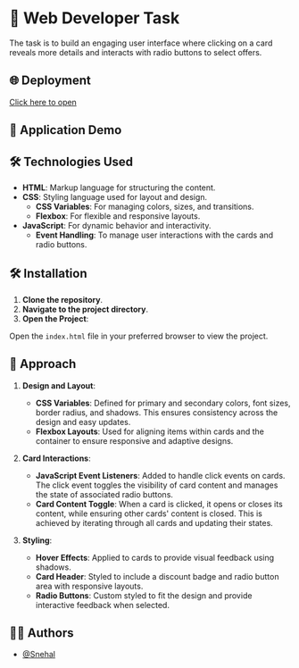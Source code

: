 # 🧩 Web Developer Task 

The task is to build an engaging user interface where clicking on a card reveals more details and interacts with radio buttons to select offers.

## 🌐 Deployment

[Click here to open]()

## 📸 Application Demo


## 🛠️ Technologies Used 

 - **HTML**: Markup language for structuring the content.
- **CSS**: Styling language used for layout and design.
  - **CSS Variables**: For managing colors, sizes, and transitions.
  - **Flexbox**: For flexible and responsive layouts.
- **JavaScript**: For dynamic behavior and interactivity.
  - **Event Handling**: To manage user interactions with the cards and radio buttons.


## 🛠️ Installation 

1. **Clone the repository**.
2. **Navigate to the project directory**.
3. **Open the Project**:

  Open the `index.html` file in your preferred browser to view the project.


## 📖 Approach 

1. **Design and Layout**:
   - **CSS Variables**: Defined for primary and secondary colors, font sizes, border radius, and shadows. This ensures consistency across the design and easy updates.
   - **Flexbox Layouts**: Used for aligning items within cards and the container to ensure responsive and adaptive designs.

2. **Card Interactions**:
   - **JavaScript Event Listeners**: Added to handle click events on cards. The click event toggles the visibility of card content and manages the state of associated radio buttons.
   - **Card Content Toggle**: When a card is clicked, it opens or closes its content, while ensuring other cards' content is closed. This is achieved by iterating through all cards and updating their states.

3. **Styling**:
   - **Hover Effects**: Applied to cards to provide visual feedback using shadows.
   - **Card Header**: Styled to include a discount badge and radio button area with responsive layouts.
   - **Radio Buttons**: Custom styled to fit the design and provide interactive feedback when selected.


## 👩‍💻 Authors

- [@Snehal](https://github.com/Snehal-Salvi)




